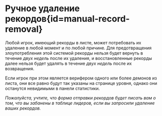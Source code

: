 <div class='panel fade js-scroll-anim' data-anim='fade'>

# Ручное удаление рекордов{id=manual-record-removal}

Любой игрок, имеющий рекорды в листе, может потребовать их удаление в любой момент и по любой причине. Для предотвращения злоупотребления этой системой рекорды нельзя будет вернуть в течение _двух недель_ после их удаления, и восстановленные рекорды далее нельзя будет удалять в течение _двух недель_ после их возвращения.

Если игрок при этом является верифером одного или более демонов из листа, они все равно будут так указаны на странице уровня, однако они останутся невидимыми в панели статистики.

_Пожалуйста, учтите, что форма отправки рекордов будет писать вам о том, что вы забанены в таблице лидеров, если вы запросили удаление ваших рекордов._

</div>
